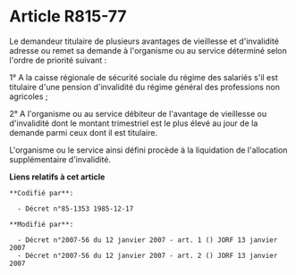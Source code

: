 # Article R815-77

Le demandeur titulaire de plusieurs avantages de vieillesse et d'invalidité adresse ou remet sa demande à l'organisme ou au
service déterminé selon l'ordre de priorité suivant :

1° A la caisse régionale de sécurité sociale du régime des salariés s'il est titulaire d'une pension d'invalidité du régime
général des professions non agricoles ;

2° A l'organisme ou au service débiteur de l'avantage de vieillesse ou d'invalidité dont le montant trimestriel est le plus
élevé au jour de la demande parmi ceux dont il est titulaire.

L'organisme ou le service ainsi défini procède à la liquidation de l'allocation supplémentaire d'invalidité.

**Liens relatifs à cet article**

	**Codifié par**:

	  - Décret n°85-1353 1985-12-17

	**Modifié par**:

	  - Décret n°2007-56 du 12 janvier 2007 - art. 1 () JORF 13 janvier 2007
	  - Décret n°2007-56 du 12 janvier 2007 - art. 2 () JORF 13 janvier 2007
